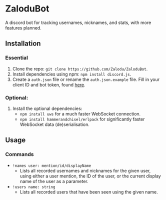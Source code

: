 # ZaloduBot
A discord bot for tracking usernames, nicknames, and stats, with more features planned.

## Installation 

### Essential
1. Clone the repo: ``git clone https://github.com/Zalodu/ZaloduBot``.
2. Install dependencies using npm: ``npm install discord.js``.
3. Create a ``auth.json`` file or rename the ``auth.json.example`` file. Fill in your client ID and bot token, found [here](https://discordapp.com/developers/applications/me).

### Optional:
1. Install the optional dependencies:
    * ``npm install uws`` for a much faster WebSocket connection.
    * ``npm install hammerandchisel/erlpack`` for significantly faster WebSocket data (de)serialisation.

## Usage

### Commands
* ``!names user: mention/id/displayName``
    * Lists all recorded usernames and nicknames for the given user, using either a user mention, the ID of the user, or the current display name of the user as a parameter. 
* ``!users name: string``
    * Lists all recorded users that have been seen using the given name.